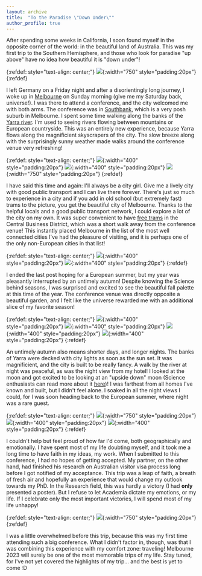 ```yaml
---
layout: archive
title:  "To the Paradise \"Down Under\""
author_profile: true
---
```


After spending some weeks in California, I soon found myself in the opposite corner of the world: in the beautiful land of Australia. This was my first trip to the Southern Hemisphere, and those who look for paradise "up above" have no idea how beautiful it is "down under"!

{:refdef: style="text-align: center;"}
![](/images/Melbourne1_1.jpg){:width="750" style="padding:20px"}
{:refdef}

I left Germany on a Friday night and after a disorientingly long journey, I woke up in [Melbourne](https://en.wikipedia.org/wiki/Melbourne) on Sunday morning (give me my Saturday back, universe!). I was there to attend a conference, and the city welcomed me with both arms. The conference was in [Southbank](https://en.wikipedia.org/wiki/Southbank,_Victoria), which is a very posh suburb in Melbourne. I spent some time walking along the banks of the [Yarra river](https://en.wikipedia.org/wiki/Yarra_River). I'm used to seeing rivers flowing between mountains or European countryside. This was an entirely new experience, because Yarra flows along the magnificient skyscrapers of the city. The slow breeze along with the surprisingly sunny weather made walks around the conference venue very refreshing!

{:refdef: style="text-align: center;"}
![](/images/Melbourne1_2.jpg){:width="400" style="padding:20px"}
![](/images/Melbourne1_3.jpg){:width="400" style="padding:20px"}
![](/images/Melbourne1_4.jpg){:width="750" style="padding:20px"}
{:refdef}

I have said this time and again: I'll always be a city girl. Give me a lively city with good public transport and I can live there forever. There's just so much to experience in a city and if you add in old school (but extremely fast) trams to the picture, you get the beautiful city of Melbourne. Thanks to the helpful locals and a good public transport network, I could explore a lot of the city on my own. It was super convenient to have [free trams](https://www.ptv.vic.gov.au/assets/PDFs/Maps/Network-maps/5b4a3efe80/PTV-Free-Tram-Zone-Map.pdf) in the Central Business District, which was a short walk away from the conference venue! This instantly placed Melbourne in the list of the most well connected cities I've had the pleasure of visiting, and it is perhaps one of the only non-European cities in that list! 

{:refdef: style="text-align: center;"}
![](/images/Melbourne1_5.jpg){:width="400" style="padding:20px"}
![](/images/Melbourne1_6.jpg){:width="400" style="padding:20px"}
{:refdef}

I ended the last post hoping for a European summer, but my year was pleasantly interrupted by an untimely autumn! Despite knowing the Science behind seasons, I was surprised and excited to see the beautiful fall palette at this time of the year. The conference venue was directly opposite a beautiful garden, and I felt like the universe rewarded me with an additional slice of my favorite season!

{:refdef: style="text-align: center;"}
![](/images/Melbourne1_7.jpg){:width="400" style="padding:20px"}
![](/images/Melbourne1_10.jpg){:width="400" style="padding:20px"}
![](/images/Melbourne1_9.jpg){:width="400" style="padding:20px"}
![](/images/Melbourne1_8.jpg){:width="400" style="padding:20px"}
{:refdef}

An untimely autumn also means shorter days, and longer nights. The banks of Yarra were decked with city lights as soon as the sun set. It was magnificient, and the city is built to be really fancy. A walk by the river at night was peaceful, as was the night view from my hotel! I looked at the moon and got excited to be looking at an "upside down" moon (Science enthusiasts can read more about it [here](http://www.primaryhomeworkhelp.co.uk/moon/hemispheres.html))! I was farthest from all homes I've known and built, but I didn't feel alone. I soaked in all the night views I could, for I was soon heading back to the European summer, where night was a rare guest. 

{:refdef: style="text-align: center;"}
![](/images/Melbourne1_11.jpg){:width="750" style="padding:20px"}
![](/images/Melbourne1_12.jpg){:width="400" style="padding:20px"}
![](/images/Melbourne1_13.jpg){:width="400" style="padding:20px"}
{:refdef}

I couldn't help but feel proud of how far I'd come, both geographically and emotionally. I have spent most of my life doubting myself, and it took me a long time to have faith in my ideas, my work. When I submitted to this conference, I had no hopes of getting accepted. My partner, on the other hand, had finished his research on Australian visitor visa process long before I got notified of my acceptance. This trip was a leap of faith, a breath of fresh air and hopefully an experience that would change my outlook towards my PhD. In the Research field, this was hardly a victory (I had **only** presented a poster). But I refuse to let Academia dictate my emotions, or my life. If I celebrate only the most important victories, I will spend most of my life unhappy! 

{:refdef: style="text-align: center;"}
![](/images/Melbourne1_14.jpg){:width="750" style="padding:20px"}
{:refdef}

I was a little overwhelmed before this trip, because this was my first time attending such a big conference. What I didn't factor in, though, was that I was combining this experience with my comfort zone: traveling! Melbourne 2023 will surely be one of the most memorable trips of my life. Stay tuned, for I've not yet covered the highlights of my trip... and the best is yet to come :D
